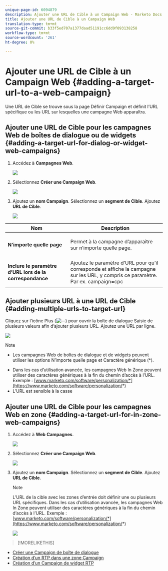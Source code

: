 ```yaml
---
unique-page-id: 6094879
description: Ajouter une URL de Cible à un Campaign Web - Marketo Docs - Documentation du produit
title: Ajouter une URL de Cible à un Campaign Web
translation-type: tm+mt
source-git-commit: b33f5ed707a1377daad51191cc6dd9f093138258
workflow-type: tm+mt
source-wordcount: '261'
ht-degree: 0%

---
```



# Ajouter une URL de Cible à un Campaign Web {#adding-a-target-url-to-a-web-campaign}

Une URL de Cible se trouve sous la page Définir Campaign et définit l’URL spécifique ou les URL sur lesquelles une campagne Web apparaîtra.

## Ajouter une URL de Cible pour les campagnes Web de boîtes de dialogue ou de widgets {#adding-a-target-url-for-dialog-or-widget-web-campaigns}

1. Accédez à **Campagnes Web**.

   ![](assets/web-campaigns-hand-5.jpg)

1. Sélectionnez **Créer une Campaign Web**.

   ![](assets/create-new-web-campaign-hand.jpg)

1. Ajoutez un **nom Campaign**. Sélectionnez un **segment de Cible**. Ajoutez **URL de Cible**.

   ![](assets/set-web-campaign-hands.jpg)

<table> 
 <thead> 
  <tr> 
   <th colspan="1" rowspan="1">Nom</th> 
   <th colspan="1" rowspan="1">Description</th> 
  </tr> 
 </thead> 
 <tbody> 
  <tr> 
   <td colspan="1" rowspan="1"><strong>N’importe quelle page</strong></td> 
   <td colspan="1" rowspan="1"><p>Permet à la campagne d’apparaître sur n’importe quelle page.</p></td> 
  </tr> 
  <tr> 
   <td colspan="1" rowspan="1"><p><strong>Inclure le paramètre d’URL lors de la correspondance</strong></p></td> 
   <td colspan="1" rowspan="1">Ajoutez le paramètre d’URL pour qu’il corresponde et affiche la campagne sur les URL, y compris ce paramètre. Par ex. campaign=cpc</td> 
  </tr> 
 </tbody> 
</table>

## Ajouter plusieurs URL à une URL de Cible {#adding-multiple-urls-to-target-url}

Cliquez sur l’icône Plus (![—](assets/image2015-2-18-8-3a40-3a59.png)) pour ouvrir la boîte de dialogue Saisie de plusieurs valeurs afin d’ajouter plusieurs URL. Ajoutez une URL par ligne.

![](assets/image2015-2-23-18-3a15-3a57.png)

>[!NOTE]
>
>* Les campagnes Web de boîtes de dialogue et de widgets peuvent utiliser les options N’importe quelle page et Caractère générique (*).
* Dans les cas d’utilisation avancée, les campagnes Web In Zone peuvent utiliser des caractères génériques à la fin du chemin d’accès à l’URL. Exemple : [www.marketo.com/software/personalization/*](https://www.marketo.com/software/personalization/*)
* L’URL est sensible à la casse


## Ajouter une URL de Cible pour les campagnes Web en zone {#adding-a-target-url-for-in-zone-web-campaigns}

1. Accédez à **Web** **Campagnes**.

   ![](assets/web-campaigns-hand-5.jpg)

1. Sélectionnez **Créer une Campaign Web**.

   ![](assets/create-new-web-campaign-hand.jpg)

1. Ajoutez un **nom Campaign**. Sélectionnez un **segment de Cible**. Ajoutez **URL de Cible**.

   >[!NOTE]
   L’URL de la cible avec les zones d’entrée doit définir une ou plusieurs URL spécifiques. Dans les cas d’utilisation avancée, les campagnes Web In Zone peuvent utiliser des caractères génériques à la fin du chemin d’accès à l’URL. Exemple : [www.marketo.com/software/personalization/*](https://www.marketo.com/software/personalization/*)

   ![](assets/set-web-campaign-multiple-hands.jpg)

>[!MORELIKETHIS]
* [Créer une Campaign de boîte de dialogue](/help/marketo/product-docs/web-personalization/working-with-web-campaigns/create-a-new-dialog-web-campaign.md)
* [Création d’un RTP dans une zone Campaign](/help/marketo/product-docs/web-personalization/working-with-web-campaigns/create-a-new-in-zone-web-campaign.md)
* [Création d’un Campaign de widget RTP](/help/marketo/product-docs/web-personalization/working-with-web-campaigns/create-a-new-widget-web-campaign.md)

